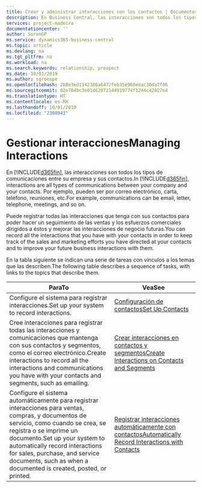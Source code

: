```yaml
---
title: Crear y administrar interacciones con los contactos | Documentos de Microsoft
description: En Business Central, las interacciones son todos los tipos de comunicaciones entre su empresa y sus contactos. Por ejemplo, pueden ser por correo electrónico, carta, teléfono, reuniones, etc.
services: project-madeira
documentationcenter: ''
author: SorenGP
ms.service: dynamics365-business-central
ms.topic: article
ms.devlang: na
ms.tgt_pltfrm: na
ms.workload: na
ms.search.keywords: relationship, prospect
ms.date: 10/01/2019
ms.author: sgroespe
ms.openlocfilehash: 2b8e3ed1142386a6472feb35e968eeac30da7f06
ms.sourcegitcommit: 02e704bc3e01d62072144919774f1244c42827e4
ms.translationtype: HT
ms.contentlocale: es-MX
ms.lasthandoff: 10/01/2019
ms.locfileid: "2308943"
---
```

# <a name="managing-interactions"></a><span data-ttu-id="5300e-104">Gestionar interacciones</span><span class="sxs-lookup"><span data-stu-id="5300e-104">Managing Interactions</span></span>
<span data-ttu-id="5300e-105">En [!INCLUDE[d365fin](includes/d365fin_md.md)], las interacciones son todos los tipos de comunicaciones entre su empresa y sus contactos.</span><span class="sxs-lookup"><span data-stu-id="5300e-105">In [!INCLUDE[d365fin](includes/d365fin_md.md)], interactions are all types of communications between your company and your contacts.</span></span> <span data-ttu-id="5300e-106">Por ejemplo, pueden ser por correo electrónico, carta, teléfono, reuniones, etc.</span><span class="sxs-lookup"><span data-stu-id="5300e-106">For example, communications can be email, letter, telephone, meetings, and so on.</span></span>

<span data-ttu-id="5300e-107">Puede registrar todas las interacciones que tenga con sus contactos para poder hacer un seguimiento de las ventas y los esfuerzos comerciales dirigidos a éstos y mejorar las interacciones de negocio futuras.</span><span class="sxs-lookup"><span data-stu-id="5300e-107">You can record all the interactions that you have with your contacts in order to keep track of the sales and marketing efforts you have directed at your contacts and to improve your future business interactions with them.</span></span>

<span data-ttu-id="5300e-108">En la tabla siguiente se indican una serie de tareas con vínculos a los temas que las describen.</span><span class="sxs-lookup"><span data-stu-id="5300e-108">The following table describes a sequence of tasks, with links to the topics that describe them.</span></span>

| <span data-ttu-id="5300e-109">Para</span><span class="sxs-lookup"><span data-stu-id="5300e-109">To</span></span> | <span data-ttu-id="5300e-110">Vea</span><span class="sxs-lookup"><span data-stu-id="5300e-110">See</span></span> |
| --- | --- |
| <span data-ttu-id="5300e-111">Configure el sistema para registrar interacciones.</span><span class="sxs-lookup"><span data-stu-id="5300e-111">Set up your system to record interactions.</span></span> |[<span data-ttu-id="5300e-112">Configuración de contactos</span><span class="sxs-lookup"><span data-stu-id="5300e-112">Set Up Contacts</span></span>](marketing-setup-contacts.md) |
|<span data-ttu-id="5300e-113">Cree interacciones para registrar todas las interacciones y comunicaciones que mantenga con sus contactos y segmentos, como el correo electrónico.</span><span class="sxs-lookup"><span data-stu-id="5300e-113">Create interactions to record all the interactions and communications you have with your contacts and segments, such as emailing.</span></span>|[<span data-ttu-id="5300e-114">Crear interacciones en contactos y segmentos</span><span class="sxs-lookup"><span data-stu-id="5300e-114">Create Interactions on Contacts and Segments</span></span>](marketing-how-create-interactions.md)|
|<span data-ttu-id="5300e-115">Configure el sistema automáticamente para registrar interacciones para ventas, compras, y documentos de servicio, como cuando se crea, se registra o se imprime un documento.</span><span class="sxs-lookup"><span data-stu-id="5300e-115">Set up your system to automatically record interactions for sales, purchase, and service documents, such as when a documented is created, posted, or printed.</span></span>|[<span data-ttu-id="5300e-116">Registrar interacciones automáticamente con contactos</span><span class="sxs-lookup"><span data-stu-id="5300e-116">Automatically Record Interactions with Contacts</span></span>](marketing-auto-record-interactions.md)|
